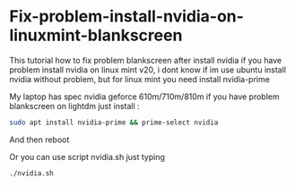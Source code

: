 # Fix-problem-install-nvidia-on-linuxmint-blankscreen

This tutorial how to fix problem blankscreen after install nvidia if you have problem install nvidia on linux mint v20,
i dont know if im use ubuntu install nvidia without problem, but for linux mint you need install nvidia-prime 

My laptop has spec nvidia geforce 610m/710m/810m if you have problem blankscreen on lightdm just install :

```bash
sudo apt install nvidia-prime && prime-select nvidia
```

And then reboot 

Or you can use script nvidia.sh just typing 

```bash
./nvidia.sh
```

